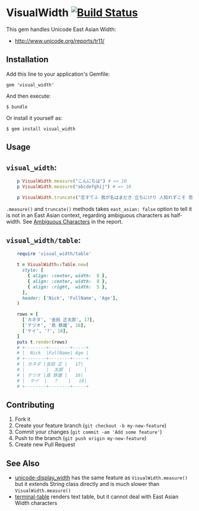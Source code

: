 # VisualWidth [![Build Status](https://travis-ci.org/gfx/visual_width.rb.png?branch=master)](https://travis-ci.org/gfx/visual_width.rb)

This gem handles Unicode East Asian Width:

* http://www.unicode.org/reports/tr11/

## Installation

Add this line to your application's Gemfile:

    gem 'visual_width'

And then execute:

    $ bundle

Or install it yourself as:

    $ gem install visual_width

## Usage

## `visual_width`:

```ruby
    p VisualWidth.measure("こんにちは") # => 10
    p VisualWidth.measure("abcdefghij") # => 10

    p VisualWidth.truncate("恋すてふ 我が名はまだき 立ちにけり 人知れずこそ 思ひそめしか", 20) # => "恋すてふ 我が名は..."
```

`.measure()` and `truncate()` methods takes `east_asian: false` option to tell it is not in an East Asian context, regarding ambiguous characters as half-width.
See [Ambiguous Characters](http://www.unicode.org/reports/tr11/#Ambiguous) in the report.

## `visual_width/table`:

```ruby
    require 'visual_width/table'

    t = VisualWidth::Table.new(
      style: [
        { align: :center, width:  8 },
        { align: :center, width:  8 },
        { align: :right,  width:  5 },
      ],
      header: ['Nick', 'FullName', 'Age'],
    )

    rows = [
      ['カネダ', '金田 正太郎', 17],
      ['テツオ', '島 鉄雄', 16],
      ['ケイ', '?', 18],
    ]
    puts t.render(rows)
    # +--------+--------+-----+
    # |  Nick  |FullName| Age |
    # +--------+--------+-----+
    # | カネダ |金田 正 |   17|
    # |        |  太郎  |     |
    # | テツオ |島 鉄雄 |   16|
    # |  ケイ  |   ?    |   18|
    # +--------+--------+-----+
```

## Contributing

1. Fork it
2. Create your feature branch (`git checkout -b my-new-feature`)
3. Commit your changes (`git commit -am 'Add some feature'`)
4. Push to the branch (`git push origin my-new-feature`)
5. Create new Pull Request

## See Also

* [unicode-display_width](https://rubygems.org/gems/unicode-display_width) has the same feature as `VisualWidth.measure()` but it extends String class directly and is much slower than `VisualWidth.measure()`
* [terminal-table](https://rubygems.org/gems/terminal-table) renders text table, but it cannot deal with East Asian Width characters

